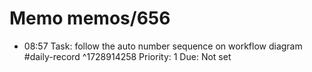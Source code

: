 # Memo memos/656
- 08:57 Task: follow the auto number sequence on workflow diagram #daily-record ^1728914258
Priority: 1
Due: Not set